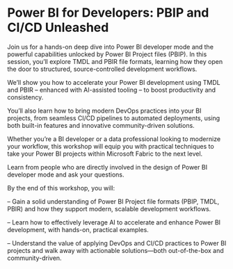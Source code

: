 # Power BI for Developers: PBIP and CI/CD Unleashed

Join us for a hands-on deep dive into Power BI developer mode and the powerful capabilities unlocked by Power BI Project files (PBIP). In this session, you’ll explore TMDL and PBIR file formats, learning how they open the door to structured, source-controlled development workflows.

We’ll show you how to accelerate your Power BI development using TMDL and PBIR – enhanced with AI-assisted tooling – to boost productivity and consistency.

You’ll also learn how to bring modern DevOps practices into your BI projects, from seamless CI/CD pipelines to automated deployments, using both built-in features and innovative community-driven solutions.

Whether you’re a BI developer or a data professional looking to modernize your workflow, this workshop will equip you with practical techniques to take your Power BI projects within Microsoft Fabric to the next level.

Learn from people who are directly involved in the design of Power BI developer mode and ask your questions.

By the end of this workshop, you will:

– Gain a solid understanding of Power BI Project file formats (PBIP, TMDL, PBIR) and how they support modern, scalable development workflows.

– Learn how to effectively leverage AI to accelerate and enhance Power BI development, with hands-on, practical examples.

– Understand the value of applying DevOps and CI/CD practices to Power BI projects and walk away with actionable solutions—both out-of-the-box and community-driven.
